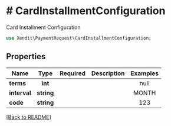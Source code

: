 # # CardInstallmentConfiguration
Card Installment Configuration

```php
use Xendit\PaymentRequest\CardInstallmentConfiguration;
```

## Properties

| Name | Type | Required | Description | Examples |
|------------|:-------------:|:-------------:|-------------|:-------------:|
| **terms** | **int** |  |  | null |
| **interval** | **string** |  |  | MONTH |
| **code** | **string** |  |  | 123 |


[[Back to README]](../../README.md)

